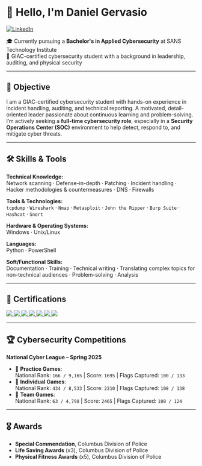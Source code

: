 # 👋 Hello, I'm Daniel Gervasio

[![LinkedIn](https://img.shields.io/badge/-LinkedIn-0072b1?&style=for-the-badge&logo=linkedin&logoColor=white)](https://www.linkedin.com/in/daniel-gervasio/)

🎓 Currently pursuing a **Bachelor's in Applied Cybersecurity** at SANS Technology Institute  
🔐 GIAC-certified cybersecurity student with a background in leadership, auditing, and physical security

---

## 🎯 Objective

I am a GIAC-certified cybersecurity student with hands-on experience in incident handling, auditing, and technical reporting. A motivated, detail-oriented leader passionate about continuous learning and problem-solving. I’m actively seeking a **full-time cybersecurity role**, especially in a **Security Operations Center (SOC)** environment to help detect, respond to, and mitigate cyber threats.

---

## 🛠️ Skills & Tools

**Technical Knowledge:**  
Network scanning · Defense-in-depth · Patching · Incident handling · Hacker methodologies & countermeasures · DNS · Firewalls

**Tools & Technologies:**  
`tcpdump` · `Wireshark` · `Nmap` · `Metasploit` · `John the Ripper` · `Burp Suite` · `Hashcat` · `Snort`

**Hardware & Operating Systems:**  
Windows · Unix/Linux

**Languages:**  
Python · PowerShell

**Soft/Functional Skills:**  
Documentation · Training · Technical writing · Translating complex topics for non-technical audiences · Problem-solving · Analysis

---
## 📜 Certifications
<div>
  <a href="https://www.giac.org/certifications/foundational-cybersecurity-technologies-gfact" target="_blank">
    <img src="https://img.shields.io/badge/-GFACT-1E90FF?style=for-the-badge&logo=Google&logoColor=white" />
  </a>
  <a href="https://www.giac.org/certifications/information-security-fundamentals-gisf" target="_blank">
    <img src="https://img.shields.io/badge/-GISF-4169E1?style=for-the-badge&logo=Google&logoColor=white" />
  </a>
  <a href="https://www.giac.org/certifications/security-essentials-gsec" target="_blank">
    <img src="https://img.shields.io/badge/-GSEC-228B22?style=for-the-badge&logo=Google&logoColor=white" />
  </a>
  <a href="https://www.giac.org/certifications/certified-incident-handler-gcih" target="_blank">
    <img src="https://img.shields.io/badge/-GCIH-FF8C00?style=for-the-badge&logo=Google&logoColor=white" />
  </a>
  <a href="https://www.giac.org/certifications/python-coder-gpyc" target="_blank">
    <img src="https://img.shields.io/badge/-GPYC-B22222?style=for-the-badge&logo=Python&logoColor=white" />
  </a>
  <a href="https://www.giac.org/certifications/certified-intrusion-analyst-gcia" target="_blank">
    <img src="https://img.shields.io/badge/-GCIA-8A2BE2?style=for-the-badge&logo=Google&logoColor=white" />
  </a>
  <a href="https://cs50.harvard.edu/x/" target="_blank">
    <img src="https://img.shields.io/badge/-CS50x-red?style=for-the-badge&logo=Harvard&logoColor=white" />
  </a>
</div>


---

## 🏆 Cybersecurity Competitions

**National Cyber League – Spring 2025**

- 🧠 **Practice Games**:  
  National Rank: `166 / 9,165` | Score: `1695` | Flags Captured: `100 / 133`  
- 👤 **Individual Games**:  
  National Rank: `434 / 8,533` | Score: `2210` | Flags Captured: `108 / 138`  
- 🤝 **Team Games**:  
  National Rank: `63 / 4,798` | Score: `2465` | Flags Captured: `108 / 124`

---

## 🎖️ Awards

- **Special Commendation**, Columbus Division of Police  
- **Life Saving Awards** (x3), Columbus Division of Police  
- **Physical Fitness Awards** (x5), Columbus Division of Police
